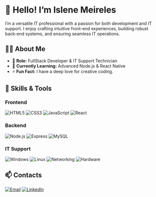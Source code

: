 # 👋 Hello! I’m Islene Meireles 

I’m a versatile IT professional with a passion for both development and IT support. I enjoy crafting intuitive front-end experiences, building robust back-end systems, and ensuring seamless IT operations.

## 👨‍💻 About Me

- 💼 **Role:** FullStack Developer & IT Support Technician
- 🌱 **Currently Learning:** Advanced Node.js & React Native
- ⚡ **Fun Fact:** I have a deep love for creative coding.

## 🚀 Skills & Tools

### **Frontend**  
![HTML5](https://img.shields.io/badge/HTML5-E34F26?style=for-the-badge&logo=html5&logoColor=white)
![CSS3](https://img.shields.io/badge/CSS3-1572B6?style=for-the-badge&logo=css3&logoColor=white)
![JavaScript](https://img.shields.io/badge/JavaScript-F7DF1E?style=for-the-badge&logo=javascript&logoColor=black)
![React](https://img.shields.io/badge/React-61DAFB?style=for-the-badge&logo=react&logoColor=black)

### **Backend**  
![Node.js](https://img.shields.io/badge/Node.js-339933?style=for-the-badge&logo=node.js&logoColor=white)
![Express](https://img.shields.io/badge/Express-000000?style=for-the-badge&logo=express&logoColor=white)
![MySQL](https://img.shields.io/badge/MySQL-4479A1?style=for-the-badge&logo=mysql&logoColor=white)

### **IT Support**  
![Windows](https://img.shields.io/badge/Windows-0078D6?style=for-the-badge&logo=windows&logoColor=white)
![Linux](https://img.shields.io/badge/Linux-FCC624?style=for-the-badge&logo=linux&logoColor=black)
![Networking](https://img.shields.io/badge/Networking-0078D4?style=for-the-badge&logo=cisco&logoColor=white)
![Hardware](https://img.shields.io/badge/Hardware-0078D7?style=for-the-badge&logo=raspberrypi&logoColor=white)

## 📫 Contacts

[![Email](https://img.shields.io/badge/Email-islenemeireles%40gmail.com-blue?style=for-the-badge&logo=gmail&logoColor=white)](mailto:islenemeireles@gmail.com)
[![LinkedIn](https://img.shields.io/badge/LinkedIn-IsleneMeireles-blue?style=for-the-badge&logo=linkedin&logoColor=white)](https://www.linkedin.com/in/islene-meireles-13a66b251/)

